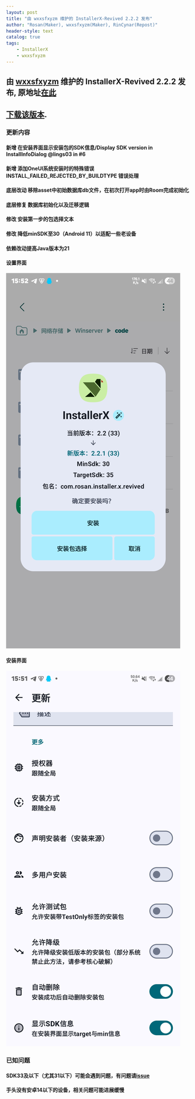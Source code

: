 ```yaml
---
layout: post
title: "由 wxxsfxyzm 维护的 InstallerX-Revived 2.2.2 发布"
author: "Rosan(Maker), wxxsfxyzm(Maker), RinCynar(Repost)"
header-style: text
catalog: true
tags:
    - InstallerX
    - wxxsfxyzm
---
```


## 由 [wxxsfxyzm](https://github.com/wxxsfxyzm) 维护的 InstallerX-Revived 2.2.2 发布, 原地址[在此](https://github.com/wxxsfxyzm/InstallerX-Revived/releases/tag/v2.2.2)
## [下载该版本](/file/InstallerX-wxxsfxyzm-2.2.2.apk).

### 更新内容

#### 新增 在安装界面显示安装包的SDK信息/Display SDK version in InstallInfoDialog @lings03 in #6
#### 新增 添加OneUI系统安装时的特殊错误 INSTALL_FAILED_REJECTED_BY_BUILDTYPE 错误处理
#### 底层改动 移除asset中初始数据库db文件，在初次打开app时由Room完成初始化
#### 底层修复 数据库初始化以及迁移逻辑
#### 修改 安装第一步的包选择文本
#### 修改 降低minSDK至30（Android 11）以适配一些老设备
#### 依赖改动提高Java版本为21

#### 设置界面
<img src="/file/InstallerX-wxxsfxyzm-2.2.2-0.png" alt="A image">

#### 安装界面
<img src="/file/InstallerX-wxxsfxyzm-2.2.2-1.png" alt="A image">

### 已知问题

#### SDK33及以下（尤其31以下）可能会遇到问题，有问题请[issue](https://github.com/wxxsfxyzm/InstallerX-Revived/issues)
#### 手头没有安卓14以下的设备，相关问题可能进展缓慢